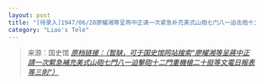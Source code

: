 ```yaml
---
layout: post
title: "[待录入]1947/06/28廖耀湘等呈蒋中正请一次紧急补充美式山炮七门八一迫击炮十二门重机枪二十挺等文电日报表等三则"
category: "Liao's Tele"
---
```



> 来源：国史馆 [*原档链接：（暂缺，可于国史馆网站搜索“廖耀湘等呈蔣中正請一次緊急補充美式山砲七門八一迫擊砲十二門重機槍二十挺等文電日報表等三則“）*]()
